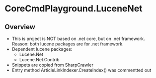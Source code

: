 # CoreCmdPlayground.LuceneNet

## Overview

- This is project is NOT based on .net core, but on .net framework.
  Reason: both lucene packages are for .net framework.
- Dependent lucene packages:
  - Lucene.Net
  - Lucene.Net.Contrib
- Snippets are copied from SharpCrawler
- Entry method ArticleLinkIndexer.CreateIndex() was commentted out
